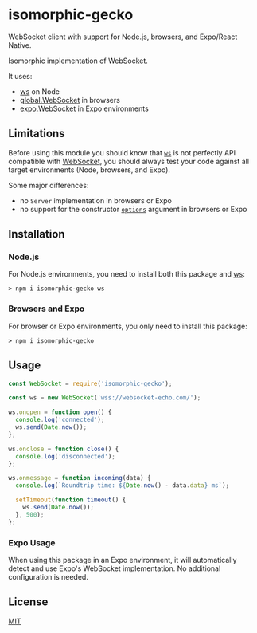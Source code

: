 # isomorphic-gecko

WebSocket client with support for Node.js, browsers, and Expo/React Native.

Isomorphic implementation of WebSocket.

It uses:
- [ws](https://github.com/websockets/ws) on Node
- [global.WebSocket](https://developer.mozilla.org/en-US/docs/Web/API/WebSocket) in browsers
- [expo.WebSocket](https://docs.expo.dev/versions/latest/sdk/websocket/) in Expo environments

## Limitations

Before using this module you should know that
[`ws`](https://github.com/websockets/ws/blob/master/doc/ws.md#class-websocket)
is not perfectly API compatible with
[WebSocket](https://developer.mozilla.org/en-US/docs/Web/API/WebSocket),
you should always test your code against all target environments (Node, browsers, and Expo).

Some major differences:

- no `Server` implementation in browsers or Expo
- no support for the constructor
  [`options`](https://github.com/websockets/ws/blob/master/doc/ws.md#new-websocketaddress-protocols-options)
  argument in browsers or Expo

## Installation

### Node.js
For Node.js environments, you need to install both this package and [ws](https://github.com/websockets/ws):

```
> npm i isomorphic-gecko ws
```

### Browsers and Expo
For browser or Expo environments, you only need to install this package:

```
> npm i isomorphic-gecko
```

## Usage

```js
const WebSocket = require('isomorphic-gecko');

const ws = new WebSocket('wss://websocket-echo.com/');

ws.onopen = function open() {
  console.log('connected');
  ws.send(Date.now());
};

ws.onclose = function close() {
  console.log('disconnected');
};

ws.onmessage = function incoming(data) {
  console.log(`Roundtrip time: ${Date.now() - data.data} ms`);

  setTimeout(function timeout() {
    ws.send(Date.now());
  }, 500);
};
```

### Expo Usage

When using this package in an Expo environment, it will automatically detect and use Expo's WebSocket implementation. No additional configuration is needed.

## License

[MIT](LICENSE)
